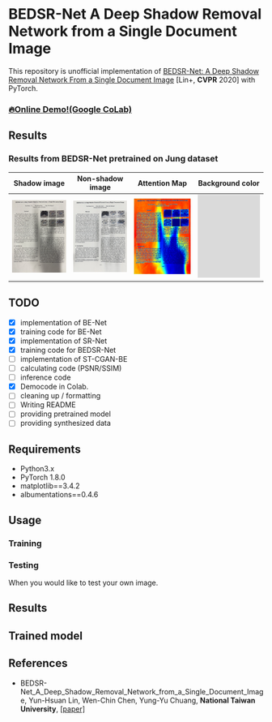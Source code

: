 # BEDSR-Net A Deep Shadow Removal Network from a Single Document Image

This repository is unofficial implementation of  [BEDSR-Net: A Deep Shadow Removal Network From a Single Document Image](https://openaccess.thecvf.com/content_CVPR_2020/html/Lin_BEDSR-Net_A_Deep_Shadow_Removal_Network_From_a_Single_Document_CVPR_2020_paper.html) [Lin+, **CVPR** 2020] with PyTorch.

### [🔥Online Demo!(Google CoLab)](https://github.com/IsHYuhi/BEDSR-Net_A_Deep_Shadow_Removal_Network_from_a_Single_Document_Image/blob/main/demo.ipynb)



## Results
### Results from BEDSR-Net pretrained on Jung dataset  

|Shadow image|Non-shadow image|Attention Map|Background color|
|:-:|:-:|:-:|:-:|
|<img src="result/shadow_image.jpg" width="1536">|<img src="result/non-shadow_image.jpg" width="1536">|<img src="result/attention_map.jpg" width="1436">|<img src="result/background_color.jpg" width="1236">|
## TODO
* [x] implementation of BE-Net
* [x] training code for BE-Net
* [x] implementation of SR-Net
* [x] training code for BEDSR-Net
* [ ] implementation of ST-CGAN-BE
* [ ] calculating code (PSNR/SSIM)
* [ ] inference code
* [x] Democode in Colab.
* [ ] cleaning up / formatting 
* [ ] Writing README
* [ ] providing pretrained model
* [ ] providing synthesized data

## Requirements
* Python3.x
* PyTorch 1.8.0
* matplotlib==3.4.2
* albumentations==0.4.6

## Usage

### Training

### Testing

When you would like to test your own image.

## Results

## Trained model

## References
* BEDSR-Net_A_Deep_Shadow_Removal_Network_from_a_Single_Document_Image, Yun-Hsuan Lin, Wen-Chin Chen, Yung-Yu Chuang, **National Taiwan University**, [[paper]](https://openaccess.thecvf.com/content_CVPR_2020/html/Lin_BEDSR-Net_A_Deep_Shadow_Removal_Network_From_a_Single_Document_CVPR_2020_paper.html)
